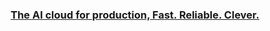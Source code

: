 <p align="center"><h3 align="center"><a href="https://rysana.com">The AI cloud for production, Fast. Reliable. Clever.</a></h3></p>

